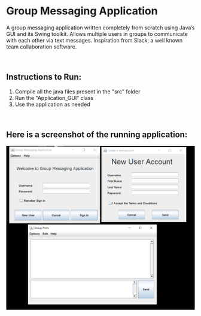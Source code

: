 <h1>Group Messaging Application</h1>
<p>A group messaging application written completely from scratch using Java’s GUI and its Swing toolkit. Allows multiple users in groups to communicate with each other via text messages. Inspiration from Slack; a well known team collaboration software.</p>
<br>
<h2>Instructions to Run:</h2>
<ol>
  <li>Compile all the java files present in the "src" folder</li>
  <li>Run the "Application_GUI" class</li>
  <li>Use the application as needed</li>
</ol>
<br>
<h2>Here is a screenshot of the running application:</h2>

![Alt text](/Group_Messaging_Application.PNG?raw=true "Group_Messaging_Application.PNG")
